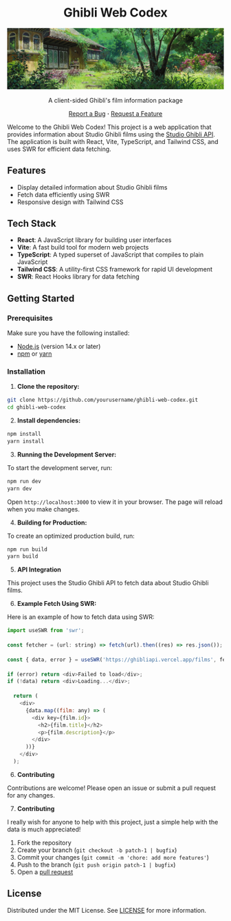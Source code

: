 <div align="center">
  <h1>Ghibli Web Codex</h1>
  <img src="public/assets/images/header.webp?raw=true" alt="header">
	
  A client-sided Ghibli's film information package

  <a href="https://github.com/ramenaru/ghibli-codex/issues">Report a Bug</a>
  <strong>·</strong>
  <a href="https://github.com/ramenaru/ghibli-codex/issues">Request a Feature</a>
</div>

Welcome to the Ghibli Web Codex! This project is a web application that provides information about Studio Ghibli films using the [Studio Ghibli API](https://ghibliapi.vercel.app). The application is built with React, Vite, TypeScript, and Tailwind CSS, and uses SWR for efficient data fetching.

## Features

- Display detailed information about Studio Ghibli films
- Fetch data efficiently using SWR
- Responsive design with Tailwind CSS

## Tech Stack

- **React**: A JavaScript library for building user interfaces
- **Vite**: A fast build tool for modern web projects
- **TypeScript**: A typed superset of JavaScript that compiles to plain JavaScript
- **Tailwind CSS**: A utility-first CSS framework for rapid UI development
- **SWR**: React Hooks library for data fetching

## Getting Started

### Prerequisites

Make sure you have the following installed:

- [Node.js](https://nodejs.org/) (version 14.x or later)
- [npm](https://www.npmjs.com/) or [yarn](https://yarnpkg.com/)

### Installation

1. **Clone the repository:**

```sh
git clone https://github.com/yourusername/ghibli-web-codex.git
cd ghibli-web-codex
```
   
2. **Install dependencies:**

```sh
npm install
yarn install
```
   
3. **Running the Development Server:**

To start the development server, run:
    
```sh
npm run dev
yarn dev
```
Open `http://localhost:3000` to view it in your browser. The page will reload when you make changes.

4. **Building for Production:**

To create an optimized production build, run:
    
```sh
npm run build
yarn build
```
 
5. **API Integration**

This project uses the Studio Ghibli API to fetch data about Studio Ghibli films.
    
6. **Example Fetch Using SWR:**

Here is an example of how to fetch data using SWR:
   
````js
import useSWR from 'swr';

const fetcher = (url: string) => fetch(url).then((res) => res.json());

const { data, error } = useSWR('https://ghibliapi.vercel.app/films', fetcher);

if (error) return <div>Failed to load</div>;
if (!data) return <div>Loading...</div>;

  return (
    <div>
      {data.map((film: any) => (
        <div key={film.id}>
          <h2>{film.title}</h2>
          <p>{film.description}</p>
        </div>
      ))}
    </div>
  );
````

6. **Contributing**

Contributions are welcome! Please open an issue or submit a pull request for any changes.
    

7. **Contributing**

I really wish for anyone to help with this project, just a simple help with the data is much appreciated!

1. Fork the repository
2. Create your branch (`git checkout -b patch-1 | bugfix`)
3. Commit your changes (`git commit -m 'chore: add more features'`)
4. Push to the branch (`git push origin patch-1 | bugfix`)
5. Open a [pull request](https://github.com/ramenaru/ghibli-codex/pulls)

## License

Distributed under the MIT License. See [LICENSE](LICENSE) for more information.
